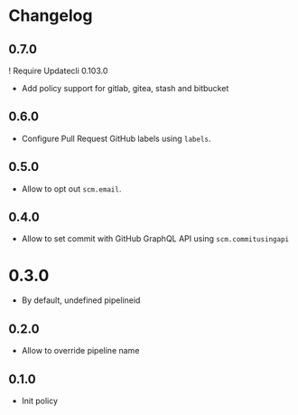 # Changelog

## 0.7.0

! Require Updatecli 0.103.0

* Add policy support for gitlab, gitea, stash and bitbucket

## 0.6.0

* Configure Pull Request GitHub labels using `labels`.

## 0.5.0

* Allow to opt out `scm.email`.

## 0.4.0

* Allow to set commit with GitHub GraphQL API using `scm.commitusingapi`

# 0.3.0

* By default, undefined pipelineid

## 0.2.0

* Allow to override pipeline name

## 0.1.0

* Init policy
